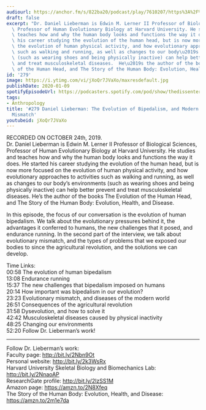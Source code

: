 ```yaml
---
audiourl: https://anchor.fm/s/822ba20/podcast/play/7610207/https%3A%2F%2Fd3ctxlq1ktw2nl.cloudfront.net%2Fproduction%2F2019-9-25%2F30947938-44100-2-a56275d8e4d6.m4a
draft: false
excerpt: "Dr. Daniel Lieberman is Edwin M. Lerner II Professor of Biological Sciences,\
  \ Professor of Human Evolutionary Biology at Harvard University. He studies and\
  \ teaches how and why the human body looks and functions the way it does. He started\
  \ his career studying the evolution of the human head, but is now more focused on\
  \ the evolution of human physical activity, and how evolutionary approaches to activities\
  \ such as walking and running, as well as changes to our body\u2019s environments\
  \ (such as wearing shoes and being physically inactive) can help better prevent\
  \ and treat musculoskeletal diseases.  He\u2019s the author of the books The Evolution\
  \ of the Human Head, and The Story of the Human Body: Evolution, Health, and Disease."
id: '279'
image: https://i.ytimg.com/vi/jXoQr7JVaXo/maxresdefault.jpg
publishDate: 2020-01-09
spotifyEpisodeUrl: https://podcasters.spotify.com/pod/show/thedissenter/episodes/279-Daniel-Lieberman-The-Evolution-of-Bipedalism--and-Modern-Evolutionary-Mismatch-e86ocv
tags:
- Anthropology
title: '#279 Daniel Lieberman: The Evolution of Bipedalism, and Modern Evolutionary
  Mismatch'
youtubeid: jXoQr7JVaXo
---
```

<div class="timelinks">

RECORDED ON OCTOBER 24th, 2019.  
Dr. Daniel Lieberman is Edwin M. Lerner II Professor of Biological Sciences, Professor of Human Evolutionary Biology at Harvard University. He studies and teaches how and why the human body looks and functions the way it does. He started his career studying the evolution of the human head, but is now more focused on the evolution of human physical activity, and how evolutionary approaches to activities such as walking and running, as well as changes to our body’s environments (such as wearing shoes and being physically inactive) can help better prevent and treat musculoskeletal diseases.  He’s the author of the books The Evolution of the Human Head, and The Story of the Human Body: Evolution, Health, and Disease.

In this episode, the focus of our conversation is the evolution of human bipedalism. We talk about the evolutionary pressures behind it, the advantages it conferred to humans, the new challenges that it posed, and endurance running. In the second part of the interview, we talk about evolutionary mismatch, and the types of problems that we exposed our bodies to since the agricultural revolution, and the solutions we can develop.

Time Links:  
<time>00:58</time> The evolution of human bipedalism  
<time>13:08</time> Endurance running   
<time>15:37</time> The new challenges that bipedalism imposed on humans   
<time>20:14</time> How important was bipedalism in our evolution?   
<time>23:23</time> Evolutionary mismatch, and diseases of the modern world  
<time>26:51</time> Consequences of the agricultural revolution  
<time>31:58</time> Dysevolution, and how to solve it  
<time>42:42</time> Musculoskeletal diseases caused by physical inactivity  
<time>48:25</time> Changing our environments  
<time>52:20</time> Follow Dr. Lieberman’s work!

---

Follow Dr. Lieberman’s work:  
Faculty page: http://bit.ly/2Nbn9Ot  
Personal website: http://bit.ly/2k3WsRx  
Harvard University Skeletal Biology and Biomechanics Lab: http://bit.ly/2NnaoAP  
ResearchGate profile: http://bit.ly/2lzSS1M  
Amazon page: https://amzn.to/2N8Xfeq  
The Story of the Human Body: Evolution, Health, and Disease: https://amzn.to/2m1e7da
</div>

